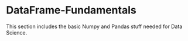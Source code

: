 # DataFrame-Fundamentals

This section includes the basic Numpy and Pandas stuff needed for Data Science. 
